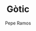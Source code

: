 ---
layout: ../../layouts/ImgLayout.astro
title: "Gòtic"
pubDate: 2022-07-01
description: "Canon EOS RP RF24-105mm F4-7.1 IS STM"
author: "Pepe Ramos"
name: "/bcn/img10.webp"
nextImg: "/bcn/img11.webp"
alt: "Plaça de Jacint Verdaguer "
galeria: "barcelona"
prev: "img9"
next: "img11"
---